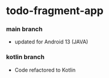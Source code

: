# todo-fragment-app
### main branch
* updated for Android 13 (JAVA)
### kotlin branch
* Code refactored to Kotlin
